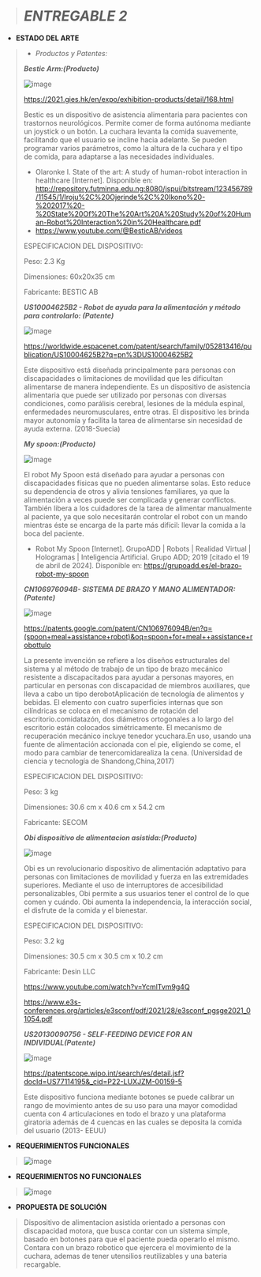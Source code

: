 > # *ENTREGABLE 2*
>
- **ESTADO DEL ARTE**
>
> * *Productos y Patentes:*
>
> ***Bestic Arm:(Producto)***
>
>![image](https://github.com/Sebastian211104/FUNDAMENTOS-DE-BIODISE-O-GRUPO-5/assets/164528827/6baa1679-971f-4366-940d-4dfe960d34ac)
>
>https://2021.gies.hk/en/expo/exhibition-products/detail/168.html
>
>Bestic es un dispositivo de asistencia alimentaria para pacientes con trastornos neurológicos. Permite comer de forma autónoma mediante un joystick o un botón. La cuchara levanta la comida suavemente, facilitando que el usuario se incline hacia adelante. Se pueden programar varios parámetros, como la altura de la cuchara y el tipo de comida, para adaptarse a las necesidades individuales.
>- Olaronke I. State of the art: A study of human-robot interaction in healthcare [Internet]. Disponible en: http://repository.futminna.edu.ng:8080/jspui/bitstream/123456789/11545/1/Iroju%2C%20Ojerinde%2C%20Ikono%20-%202017%20-%20State%20Of%20The%20Art%20A%20Study%20of%20Human-Robot%20Interaction%20in%20Healthcare.pdf
>- https://www.youtube.com/@BesticAB/videos
>
>ESPECIFICACION DEL DISPOSITIVO:
>
>Peso: 2.3 Kg
>
>Dimensiones: 60x20x35 cm
>
>Fabricante: BESTIC AB
>
>***US10004625B2 - Robot de ayuda para la alimentación y método para controlarlo: (Patente)***
>
>![image](https://github.com/Sebastian211104/FUNDAMENTOS-DE-BIODISE-O-GRUPO-5/assets/164528827/e1e772b0-4eb7-4269-8672-a8e4af879354)
>
>https://worldwide.espacenet.com/patent/search/family/052813416/publication/US10004625B2?q=pn%3DUS10004625B2
>
>Este dispositivo está diseñada principalmente para personas con discapacidades o limitaciones de movilidad que les dificultan alimentarse de manera independiente. Es un dispositivo de asistencia alimentaria que puede ser utilizado por personas con diversas condiciones, como parálisis cerebral, lesiones de la médula espinal, enfermedades neuromusculares, entre otras. El dispositivo les brinda mayor autonomía y facilita la tarea de alimentarse sin necesidad de ayuda externa.
>(2018-Suecia)
>
>***My spoon:(Producto)***
>
>![image](https://github.com/Sebastian211104/FUNDAMENTOS-DE-BIODISE-O-GRUPO-5/assets/164528827/151452dc-670b-4a66-8eda-f379485b6e82)
>
>El robot My Spoon está diseñado para ayudar a personas con discapacidades físicas que no pueden alimentarse solas. Esto reduce su dependencia de otros y alivia tensiones familiares, ya que la alimentación a veces puede ser complicada y generar conflictos. También libera a los cuidadores de la tarea de alimentar manualmente al paciente, ya que solo necesitarán controlar el robot con un mando mientras éste se encarga de la parte más difícil: llevar la comida a la boca del paciente.
>
>- Robot My Spoon [Internet]. GrupoADD | Robots | Realidad Virtual | Hologramas | Inteligencia Artificial. Grupo ADD; 2019 [citado el 19 de abril de 2024]. Disponible en: https://grupoadd.es/el-brazo-robot-my-spoon
>  
>***CN106976094B- SISTEMA DE BRAZO Y MANO ALIMENTADOR:(Patente)***
>
>![image](https://github.com/Sebastian211104/FUNDAMENTOS-DE-BIODISE-O-GRUPO-5/assets/164528827/c9bd2ea2-b257-430f-bf74-abbcc84bda8f)
>
>https://patents.google.com/patent/CN106976094B/en?q=(spoon+meal+assistance+robot)&oq=spoon+for+meal++assistance+robottulo
>
>La presente invención se refiere a los diseños estructurales del sistema y al método de trabajo de un tipo de brazo mecánico resistente a discapacitados para ayudar a personas mayores, en particular en personas con discapacidad de miembros auxiliares, que lleva a cabo un tipo derobotAplicación de tecnología de alimentos y bebidas.
El elemento con cuatro superficies internas que son cilíndricas se coloca en el mecanismo de rotación del escritorio.comidatazón, dos diámetros ortogonales a lo largo del escritorio están colocados simétricamente. El mecanismo de recuperación mecánico incluye tenedor ycuchara.En uso, usando una fuente de alimentación accionada con el pie, eligiendo se come, el modo para cambiar de tenercomidarealiza la cena.
>(Universidad de ciencia y tecnología de Shandong,China,2017)
>
>ESPECIFICACION DEL DISPOSITIVO:
>
>Peso: 3 kg
>
>Dimensiones:  30.6 cm x 40.6 cm x 54.2 cm
>
>Fabricante: SECOM
>
>***Obi dispositivo de alimentacion asistida:(Producto)***
>
>![image](https://github.com/Sebastian211104/FUNDAMENTOS-DE-BIODISE-O-GRUPO-5/assets/164528827/4d46c36c-c811-455f-8587-c789e08951c1)
>
>Obi es un revolucionario dispositivo de alimentación adaptativo para personas con limitaciones de movilidad y fuerza en las extremidades superiores. 
Mediante el uso de interruptores de accesibilidad personalizables, Obi permite a sus usuarios tener el control de lo que comen y cuándo. 
Obi aumenta la independencia, la interacción social, el disfrute de la comida y el bienestar.
>
>ESPECIFICACION DEL DISPOSITIVO:
>
>Peso: 3.2 kg
>
>Dimensiones:  30.5 cm x 30.5 cm x 10.2 cm
>
>Fabricante: Desin LLC
>
>https://www.youtube.com/watch?v=YcmlTvm9g4Q
>
>https://www.e3s-conferences.org/articles/e3sconf/pdf/2021/28/e3sconf_pgsge2021_01054.pdf
>
>***US20130090756 - SELF-FEEDING DEVICE FOR AN INDIVIDUAL(Patente)***
>
>![image](https://github.com/Sebastian211104/FUNDAMENTOS-DE-BIODISE-O-GRUPO-5/assets/164528827/01501fd9-e028-43a5-8ac9-6a426a70adb5)
>
>https://patentscope.wipo.int/search/es/detail.jsf?docId=US77114195&_cid=P22-LUXJZM-00159-5
>
>Este dispositivo funciona mediante botones se puede calibrar un rango de movimiento antes de su uso para una mayor comodidad cuenta con 4 articulaciones en todo el brazo y una plataforma giratoria además de 4 cuencas en las cuales se deposita la comida del usuario
>(2013- EEUU)
>
- **REQUERIMIENTOS FUNCIONALES**
>![image](https://github.com/Sebastian211104/FUNDAMENTOS-DE-BIODISE-O-GRUPO-5/assets/164528827/a2839269-ae45-4e37-8ed6-c87d22b41d8f)
>
- **REQUERIMIENTOS NO FUNCIONALES**
>![image](https://github.com/Sebastian211104/FUNDAMENTOS-DE-BIODISE-O-GRUPO-5/assets/164528827/7242e75b-6e95-4f2f-ae52-c188059c8dd2)
>
- **PROPUESTA DE SOLUCIÓN**
> Dispositivo de alimentacion asistida orientado a personas con discapacidad motora, que busca contar con un sistema simple, basado en botones para que el paciente pueda operarlo el mismo. Contara con un brazo robotico que ejercera el movimiento de la cuchara, ademas de tener utensilios reutilizables y una bateria recargable.

